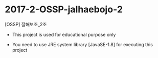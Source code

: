 # 2017-2-OSSP-jalhaebojo-2
[OSSP] 잘해보조_2조

- This project is used for educational purpose only

- You need to use JRE system library [JavaSE-1.8] for executing this project
